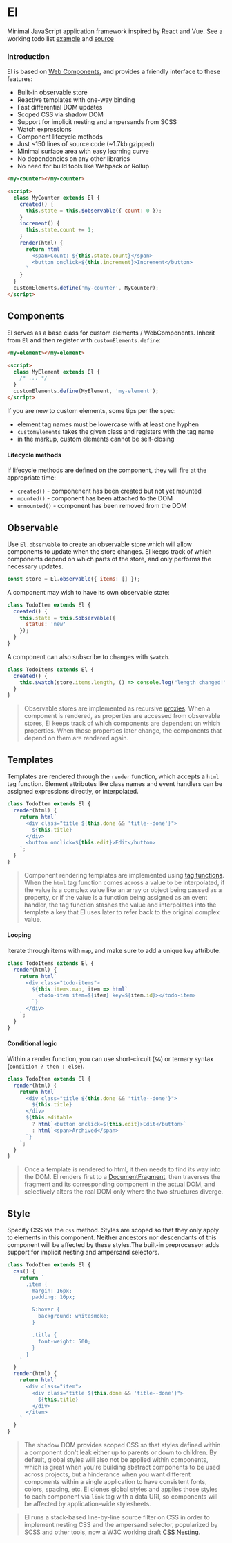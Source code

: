 # El

Minimal JavaScript application framework inspired by React and Vue.  See a working todo list [example](https://dchester.github.io/el/example.html) and [source](https://github.com/dchester/el/blob/main/example.html)


### Introduction

El is based on [Web Components](https://developer.mozilla.org/en-US/docs/Web/Web_Components), and provides a friendly interface to these features:

- Built-in observable store
- Reactive templates with one-way binding
- Fast differential DOM updates
- Scoped CSS via shadow DOM
- Support for implicit nesting and ampersands from SCSS
- Watch expressions
- Component lifecycle methods
- Just ~150 lines of source code (~1.7kb gzipped)
- Minimal surface area with easy learning curve
- No dependencies on any other libraries
- No need for build tools like Webpack or Rollup

```html
<my-counter></my-counter>

<script>
  class MyCounter extends El {
    created() {
      this.state = this.$observable({ count: 0 });
    }
    increment() {
      this.state.count += 1;
    }
    render(html) {
      return html`
        <span>Count: ${this.state.count}</span>
        <button onclick=${this.increment}>Increment</button>
      `
    }
  }
  customElements.define('my-counter', MyCounter);
</script>
```


## Components

El serves as a base class for custom elements / WebComponents.  Inherit from `El` and then register with `customElements.define`:

```html
<my-element></my-element>

<script>
  class MyElement extends El {
    /* ... */
  }
  customElements.define(MyElement, 'my-element');
</script>
```

If you are new to custom elements, some tips per the spec:

- element tag names must be lowercase with at least one hyphen
- `customElements` takes the given class and registers with the tag name
- in the markup, custom elements cannot be self-closing

#### Lifecycle methods

If lifecycle methods are defined on the component, they will fire at the appropriate time:

- `created()` - componenent has been created but not yet mounted
- `mounted()` - component has been attached to the DOM
- `unmounted()` - component has been removed from the DOM

## Observable

Use `El.observable` to create an observable store which will allow components to update when the store changes.  El keeps track of which components depend on which parts of the store, and only performs the necessary updates.

```javascript
const store = El.observable({ items: [] });
```

A component may wish to have its own observable state:

```javascript
class TodoItem extends El {
  created() {
    this.state = this.$observable({
      status: 'new'
    });
  }
}
```

A component can also subscribe to changes with `$watch`.

```javascript
class TodoItems extends El {
  created() {
    this.$watch(store.items.length, () => console.log("length changed!"));
  }
}
```

> Observable stores are implemented as recursive [proxies](https://developer.mozilla.org/en-US/docs/Web/JavaScript/Reference/Global_Objects/Proxy).  When a component is rendered, as properties are accessed from observable stores, El keeps track of which components are dependent on which properties.  When those properties later change, the components that depend on them are rendered again.

## Templates

Templates are rendered through the `render` function, which accepts a `html` tag function.  Element attributes like class names and event handlers can be assigned expressions directly, or interpolated.

```javascript
class TodoItem extends El {
  render(html) {
    return html`
      <div class="title ${this.done && 'title--done'}">
        ${this.title}
      </div>
      <button onclick=${this.edit}>Edit</button>
    `;
  }
}
```

> Component rendering templates are implemented using [tag functions](https://developer.mozilla.org/en-US/docs/Web/JavaScript/Reference/Template_literals#tagged_templates). When the `html` tag function comes across a value to be interpolated, if the value is a complex value like an array or object being passed as a property, or if the value is a function being assigned as an event handler, the tag function stashes the value and interpolates into the template a key that El uses later to refer back to the original complex value.

#### Looping

Iterate through items with `map`, and make sure to add a unique `key` attribute:

```javascript
class TodoItems extends El {
  render(html) {
    return html`
      <div class="todo-items">
        ${this.items.map, item => html`
          <todo-item item=${item} key=${item.id}></todo-item>
        `}
      </div>
    `;
  }
}
```

#### Conditional logic

Within a render function, you can use short-circuit (`&&`) or ternary syntax (`condition ? then : else`).

```javascript
class TodoItem extends El {
  render(html) {
    return html`
      <div class="title ${this.done && 'title--done'}">
        ${this.title}
      </div>
      ${this.editable
        ? html`<button onclick=${this.edit}>Edit</button>`
        : html`<span>Archived</span>
      `}
    `;
  }
}
```

> Once a template is rendered to html, it then needs to find its way into the DOM.  El renders first to a [DocumentFragment](https://developer.mozilla.org/en-US/docs/Web/API/DocumentFragment), then traverses the fragment and its corresponding component in the actual DOM, and selectively alters the real DOM only where the two structures diverge.

## Style

Specify CSS via the `css` method. Styles are scoped so that they only apply to elements in this component.  Neither ancestors nor descendants of this component will be affected by these styles.The built-in preprocessor adds support for implicit nesting and ampersand selectors.

```javascript
class TodoItem extends El {
  css() {
    return `
      .item {
        margin: 16px;
        padding: 16px;

        &:hover {
          background: whitesmoke;
        }

        .title {
          font-weight: 500;
        }
      }
    `
  }
  render(html) {
    return html`
      <div class="item">
        <div class="title ${this.done && 'title--done'}">
          ${this.title}
        </div>
      </item>
    `
  }
}
```

> The shadow DOM provides scoped CSS so that styles defined within a component don't leak either up to parents or down to children.  By default, global styles will also not be applied within components, which is great when you're building abstract components to be used across projects, but a hinderance when you want different components within a single application to have consistent fonts, colors, spacing, etc.  El clones global styles and applies those styles to each component via `link` tag with a data URI, so components will be affected by application-wide stylesheets.

> El runs a stack-based line-by-line source filter on CSS in order to implement nesting CSS and the ampersand selector, popularized by SCSS and other tools, now a W3C working draft [CSS Nesting](https://www.w3.org/TR/css-nesting-1/).
